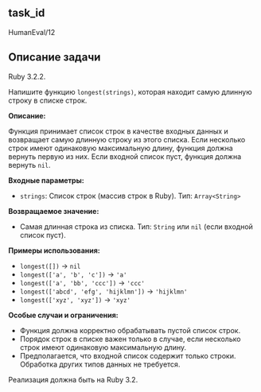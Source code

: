 ## task_id
HumanEval/12

## Описание задачи
Ruby 3.2.2.

Напишите функцию `longest(strings)`, которая находит самую длинную строку в списке строк.

**Описание:**

Функция принимает список строк в качестве входных данных и возвращает самую длинную строку из этого списка.  Если несколько строк имеют одинаковую максимальную длину, функция должна вернуть первую из них. Если входной список пуст, функция должна вернуть `nil`.

**Входные параметры:**

* `strings`: Список строк (массив строк в Ruby).  Тип: `Array<String>`

**Возвращаемое значение:**

* Самая длинная строка из списка. Тип: `String` или `nil` (если входной список пуст).


**Примеры использования:**

* `longest([])`  -> `nil`
* `longest(['a', 'b', 'c'])` -> `'a'`
* `longest(['a', 'bb', 'ccc'])` -> `'ccc'`
* `longest(['abcd', 'efg', 'hijklmn'])` -> `'hijklmn'`
* `longest(['xyz', 'xyz'])` -> `'xyz'`


**Особые случаи и ограничения:**

* Функция должна корректно обрабатывать пустой список строк.
* Порядок строк в списке важен только в случае, если несколько строк имеют одинаковую максимальную длину.
* Предполагается, что входной список содержит только строки.  Обработка других типов данных не требуется.

Реализация должна быть на Ruby 3.2.

